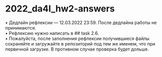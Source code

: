 # 2022_da4l_hw2-answers  
• Дедлайн рефлексии — 12.03.2022 23:59. После дедлайна работы не принимаются.  
• Рефлексию нужно написать в ## task 2.6.  
• Пожалуйста, после заполнения рефлексии получившиеся файлы сохраняйте и загружайте в репозиторий под тем же именем, что при первичной загрузке. В противном случае проверка будет дольше.
